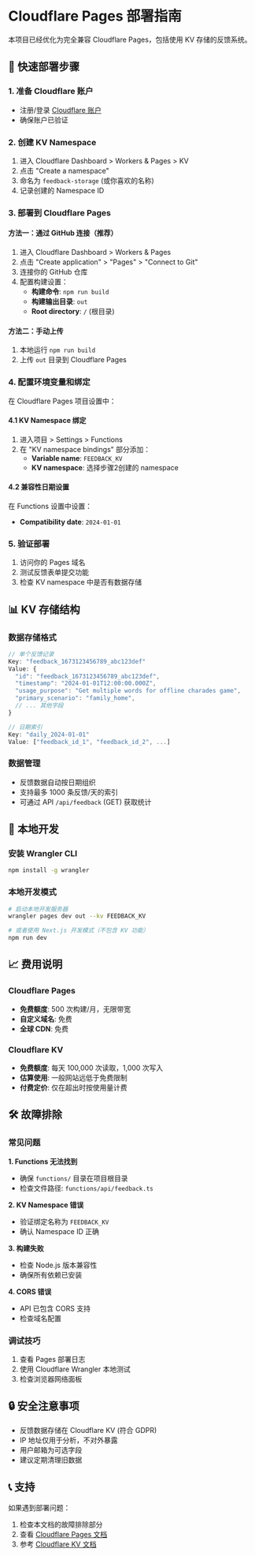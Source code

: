 # Cloudflare Pages 部署指南

本项目已经优化为完全兼容 Cloudflare Pages，包括使用 KV 存储的反馈系统。

## 🚀 快速部署步骤

### 1. 准备 Cloudflare 账户
- 注册/登录 [Cloudflare 账户](https://dash.cloudflare.com)
- 确保账户已验证

### 2. 创建 KV Namespace
1. 进入 Cloudflare Dashboard > Workers & Pages > KV
2. 点击 "Create a namespace"
3. 命名为 `feedback-storage` (或你喜欢的名称)
4. 记录创建的 Namespace ID

### 3. 部署到 Cloudflare Pages

#### 方法一：通过 GitHub 连接（推荐）
1. 进入 Cloudflare Dashboard > Workers & Pages
2. 点击 "Create application" > "Pages" > "Connect to Git"
3. 连接你的 GitHub 仓库
4. 配置构建设置：
   - **构建命令**: `npm run build`
   - **构建输出目录**: `out`
   - **Root directory**: `/` (根目录)

#### 方法二：手动上传
1. 本地运行 `npm run build`
2. 上传 `out` 目录到 Cloudflare Pages

### 4. 配置环境变量和绑定

在 Cloudflare Pages 项目设置中：

#### 4.1 KV Namespace 绑定
1. 进入项目 > Settings > Functions
2. 在 "KV namespace bindings" 部分添加：
   - **Variable name**: `FEEDBACK_KV`
   - **KV namespace**: 选择步骤2创建的 namespace

#### 4.2 兼容性日期设置
在 Functions 设置中设置：
- **Compatibility date**: `2024-01-01`

### 5. 验证部署
1. 访问你的 Pages 域名
2. 测试反馈表单提交功能
3. 检查 KV namespace 中是否有数据存储

## 📊 KV 存储结构

### 数据存储格式
```javascript
// 单个反馈记录
Key: "feedback_1673123456789_abc123def"
Value: {
  "id": "feedback_1673123456789_abc123def",
  "timestamp": "2024-01-01T12:00:00.000Z",
  "usage_purpose": "Get multiple words for offline charades game",
  "primary_scenario": "family_home",
  // ... 其他字段
}

// 日期索引
Key: "daily_2024-01-01"
Value: ["feedback_id_1", "feedback_id_2", ...]
```

### 数据管理
- 反馈数据自动按日期组织
- 支持最多 1000 条反馈/天的索引
- 可通过 API `/api/feedback` (GET) 获取统计

## 🔧 本地开发

### 安装 Wrangler CLI
```bash
npm install -g wrangler
```

### 本地开发模式
```bash
# 启动本地开发服务器
wrangler pages dev out --kv FEEDBACK_KV

# 或者使用 Next.js 开发模式（不包含 KV 功能）
npm run dev
```

## 📈 费用说明

### Cloudflare Pages
- **免费额度**: 500 次构建/月，无限带宽
- **自定义域名**: 免费
- **全球 CDN**: 免费

### Cloudflare KV
- **免费额度**: 每天 100,000 次读取，1,000 次写入
- **估算使用**: 一般网站远低于免费限制
- **付费定价**: 仅在超出时按使用量计费

## 🛠 故障排除

### 常见问题

**1. Functions 无法找到**
- 确保 `functions/` 目录在项目根目录
- 检查文件路径: `functions/api/feedback.ts`

**2. KV Namespace 错误**
- 验证绑定名称为 `FEEDBACK_KV`
- 确认 Namespace ID 正确

**3. 构建失败**
- 检查 Node.js 版本兼容性
- 确保所有依赖已安装

**4. CORS 错误**
- API 已包含 CORS 支持
- 检查域名配置

### 调试技巧
1. 查看 Pages 部署日志
2. 使用 Cloudflare Wrangler 本地测试
3. 检查浏览器网络面板

## 🔒 安全注意事项

- 反馈数据存储在 Cloudflare KV (符合 GDPR)
- IP 地址仅用于分析，不对外暴露
- 用户邮箱为可选字段
- 建议定期清理旧数据

## 📞 支持

如果遇到部署问题：
1. 检查本文档的故障排除部分
2. 查看 [Cloudflare Pages 文档](https://developers.cloudflare.com/pages/)
3. 参考 [Cloudflare KV 文档](https://developers.cloudflare.com/workers/runtime-apis/kv/)
